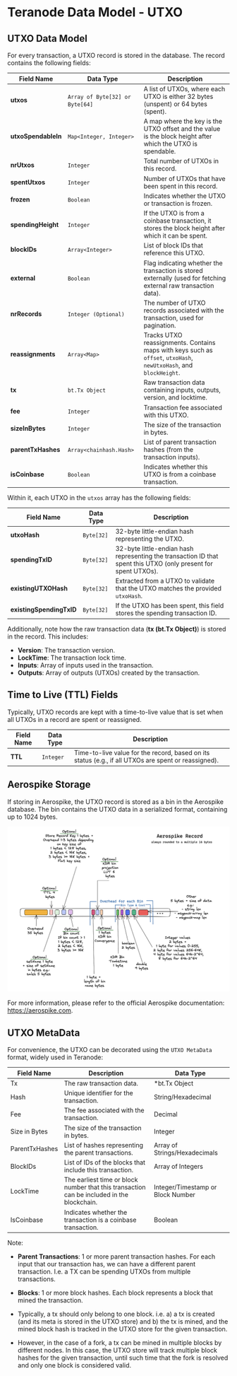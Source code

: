 # Teranode Data Model - UTXO

## UTXO Data Model

For every transaction, a UTXO record is stored in the database. The record contains the following fields:

| **Field Name**           | **Data Type**                       | **Description**                                                                                                    |
|--------------------------|-------------------------------------|--------------------------------------------------------------------------------------------------------------------|
| **utxos**                | `Array of Byte[32] or Byte[64]`     | A list of UTXOs, where each UTXO is either 32 bytes (unspent) or 64 bytes (spent).                                 |
| **utxoSpendableIn**      | `Map<Integer, Integer>`             | A map where the key is the UTXO offset and the value is the block height after which the UTXO is spendable.        |
| **nrUtxos**              | `Integer`                           | Total number of UTXOs in this record.                                                                              |
| **spentUtxos**           | `Integer`                           | Number of UTXOs that have been spent in this record.                                                               |
| **frozen**               | `Boolean`                           | Indicates whether the UTXO or transaction is frozen.                                                               |
| **spendingHeight**       | `Integer`                           | If the UTXO is from a coinbase transaction, it stores the block height after which it can be spent.                |
| **blockIDs**             | `Array<Integer>`                    | List of block IDs that reference this UTXO.                                                                        |
| **external**             | `Boolean`                           | Flag indicating whether the transaction is stored externally (used for fetching external raw transaction data).    |
| **nrRecords**            | `Integer (Optional)`                | The number of UTXO records associated with the transaction, used for pagination.                                   |
| **reassignments**        | `Array<Map>`                        | Tracks UTXO reassignments. Contains maps with keys such as `offset`, `utxoHash`, `newUtxoHash`, and `blockHeight`. |
| **tx**                   | `bt.Tx Object`                      | Raw transaction data containing inputs, outputs, version, and locktime.                                            |
| **fee**                  | `Integer`                           | Transaction fee associated with this UTXO.                                                                         |
| **sizeInBytes**          | `Integer`                           | The size of the transaction in bytes.                                                                              |
| **parentTxHashes**       | `Array<chainhash.Hash>`             | List of parent transaction hashes (from the transaction inputs).                                                   |
| **isCoinbase**           | `Boolean`                           | Indicates whether this UTXO is from a coinbase transaction.                                                        |



Within it, each UTXO in the `utxos` array has the following fields:

| **Field Name**            | **Data Type**                       | **Description**                                                                                                    |
|---------------------------|-------------------------------------|--------------------------------------------------------------------------------------------------------------------|
| **utxoHash**              | `Byte[32]`                          | 32-byte little-endian hash representing the UTXO.                                                                  |
| **spendingTxID**          | `Byte[32]`                          | 32-byte little-endian hash representing the transaction ID that spent this UTXO (only present for spent UTXOs).    |
| **existingUTXOHash**      | `Byte[32]`                          | Extracted from a UTXO to validate that the UTXO matches the provided `utxoHash`.                                   |
| **existingSpendingTxID**  | `Byte[32]`                          | If the UTXO has been spent, this field stores the spending transaction ID.                                         |


Additionally, note how the raw transaction data (**tx (bt.Tx Object)**) is stored in the record. This includes:
- **Version**: The transaction version.
- **LockTime**: The transaction lock time.
- **Inputs**: Array of inputs used in the transaction.
- **Outputs**: Array of outputs (UTXOs) created by the transaction.

## Time to Live (TTL) Fields

Typically, UTXO records are kept with a time-to-live value that is set when all UTXOs in a record are spent or reassigned.

| **Field Name**        | **Data Type**                       | **Description**                                                                                           |
|-----------------------|-------------------------------------|-----------------------------------------------------------------------------------------------------------|
| **TTL**               | `Integer`                           | Time-to-live value for the record, based on its status (e.g., if all UTXOs are spent or reassigned).        |

## Aerospike Storage

If storing in Aerospike, the UTXO record is stored as a bin in the Aerospike database. The bin contains the UTXO data in a serialized format, containing up to 1024 bytes.

![AerospikeRecord.png](../services/img/AerospikeRecord.png)

For more information, please refer to the official Aerospike documentation: https://aerospike.com.


## UTXO MetaData

For convenience, the UTXO can be decorated using the `UTXO MetaData` format, widely used in Teranode:

| Field Name    | Description                                                     | Data Type                         |
|---------------|-----------------------------------------------------------------|-----------------------------------|
| Tx            | The raw transaction data.                                       | *bt.Tx Object                     |
| Hash          | Unique identifier for the transaction.                          | String/Hexadecimal                |
| Fee           | The fee associated with the transaction.                        | Decimal                           |
| Size in Bytes | The size of the transaction in bytes.                           | Integer                           |
| ParentTxHashes       | List of hashes representing the parent transactions.            | Array of Strings/Hexadecimals     |
| BlockIDs        | List of IDs of the blocks that include this transaction.        | Array of Integers                 |
| LockTime      | The earliest time or block number that this transaction can be included in the blockchain. | Integer/Timestamp or Block Number |
| IsCoinbase    | Indicates whether the transaction is a coinbase transaction.    | Boolean                           |


Note:

- **Parent Transactions**: 1 or more parent transaction hashes. For each input that our transaction has, we can have a different parent transaction. I.e. a TX can be spending UTXOs from multiple transactions.


- **Blocks**: 1 or more block hashes. Each block represents a block that mined the transaction.


- Typically, a tx should only belong to one block. i.e. a) a tx is created (and its meta is stored in the UTXO store) and b) the tx is mined, and the mined block hash is tracked in the UTXO store for the given transaction.


- However, in the case of a fork, a tx can be mined in multiple blocks by different nodes. In this case, the UTXO store will track multiple block hashes for the given transaction, until such time that the fork is resolved and only one block is considered valid.

